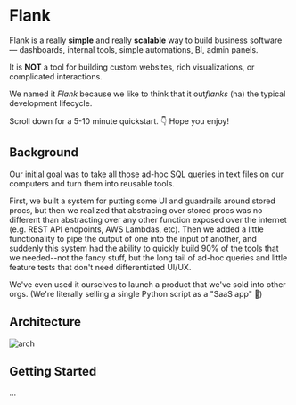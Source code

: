 # Flank

Flank is a really **simple** and really **scalable** way to build business software — dashboards, internal tools, simple automations, BI, admin panels. 

It is **NOT** a tool for building custom websites, rich visualizations, or complicated interactions.

We named it *Flank* because we like to think that it out*flanks* (ha) the typical development lifecycle. 

Scroll down for a 5-10 minute quickstart. 👇 Hope you enjoy!

## Background
Our initial goal was to take all those ad-hoc SQL queries in text files on our computers and turn them into reusable tools.

First, we built a system for putting some UI and guardrails around stored procs, but then we realized that abstracing over stored procs was no different than abstracting over any other function exposed over the internet (e.g. REST API endpoints, AWS Lambdas, etc). Then we added a little functionality to pipe the output of one into the input of another, and suddenly this system had the ability to quickly build 90% of the tools that we needed--not the fancy stuff, but the long tail of ad-hoc queries and little feature tests that don't need differentiated UI/UX.

We've even used it ourselves to launch a product that we've sold into other orgs. (We're literally selling a single Python script as a "SaaS app" 🙈)

## Architecture

![arch](https://i.imgur.com/oSgKnRy.png)


## Getting Started
...


